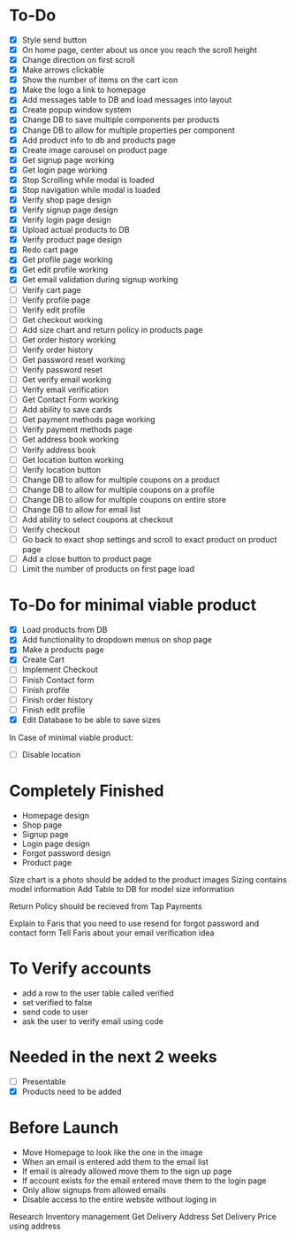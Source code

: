 # To-Do
- [x] Style send button
- [x] On home page, center about us once you reach the scroll height
- [x] Change direction on first scroll
- [x] Make arrows clickable
- [x] Show the number of items on the cart icon
- [x] Make the logo a link to homepage
- [x] Add messages table to DB and load messages into layout
- [x] Create popup window system
- [x] Change DB to save multiple components per products
- [x] Change DB to allow for multiple properties per component
- [x] Add product info to db and products page
- [x] Create image carousel on product page
- [x] Get signup page working
- [x] Get login page working
- [x] Stop Scrolling while modal is loaded
- [x] Stop navigation while modal is loaded
- [x] Verify shop page design
- [x] Verify signup page design
- [x] Verify login page design
- [x] Upload actual products to DB
- [x] Verify product page design
- [x] Redo cart page
- [x] Get profile page working
- [x] Get edit profile working
- [x] Get email validation during signup working
- [ ] Verify cart page
- [ ] Verify profile page
- [ ] Verify edit profile
- [ ] Get checkout working
- [ ] Add size chart and return policy in products page
- [ ] Get order history working
- [ ] Verify order history
- [ ] Get password reset working
- [ ] Verify password reset
- [ ] Get verify email working
- [ ] Verify email verification
- [ ] Get Contact Form working
- [ ] Add ability to save cards
- [ ] Get payment methods page working
- [ ] Verify payment methods page
- [ ] Get address book working
- [ ] Verify address book
- [ ] Get location button working
- [ ] Verify location button
- [ ] Change DB to allow for multiple coupons on a product
- [ ] Change DB to allow for multiple coupons on a profile
- [ ] Change DB to allow for multiple coupons on entire store
- [ ] Change DB to allow for email list
- [ ] Add ability to select coupons at checkout
- [ ] Verify checkout
- [ ] Go back to exact shop settings and scroll to exact product on product page
- [ ] Add a close button to product page
- [ ] Limit the number of products on first page load

# To-Do for minimal viable product
- [x] Load products from DB
- [x] Add functionality to dropdown menus on shop page
- [x] Make a products page
- [x] Create Cart
- [ ] Implement Checkout
- [ ] Finish Contact form
- [ ] Finish profile
- [ ] Finish order history
- [ ] Finish edit profile
- [x] Edit Database to be able to save sizes

In Case of minimal viable product:
- [ ] Disable location

# Completely Finished
- Homepage design
- Shop page
- Signup page
- Login page design
- Forgot password design
- Product page

Size chart is a photo should be added to the product images
Sizing contains model information
Add Table to DB for model size information

Return Policy should be recieved from Tap Payments

Explain to Faris that you need to use resend for forgot password and contact form
Tell Faris about your email verification idea

# To Verify accounts
- add a row to the user table called verified
- set verified to false
- send code to user
- ask the user to verify email using code

# Needed in the next 2 weeks
- [ ] Presentable
- [x] Products need to be added

# Before Launch
- Move Homepage to look like the one in the image
- When an email is entered add them to the email list
- If email is already allowed move them to the sign up page
- If account exists for the email entered move them to the login page
- Only allow signups from allowed emails
- Disable access to the entire website without loging in

Research Inventory management
Get Delivery Address
Set Delivery Price using address
